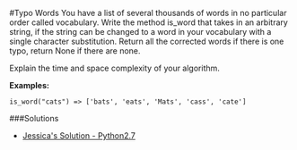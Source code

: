#Typo Words
You have a list of several thousands of words in no particular order called vocabulary. 
Write the method is_word that takes in an arbitrary string, if the string can be changed to a word in your vocabulary with a single character substitution. Return all the corrected words if there is one typo, return None if there are none. 

Explain the time and space complexity of your algorithm.


**Examples:**
```code
is_word("cats") => ['bats', 'eats', 'Mats', 'cass', 'cate']

```


###Solutions
- [Jessica's Solution - Python2.7](https://github.com/chatasweetie/whiteboarding-and-coding-problems/blob/master/questions/is_anagram/solution/is_anagram.py)
